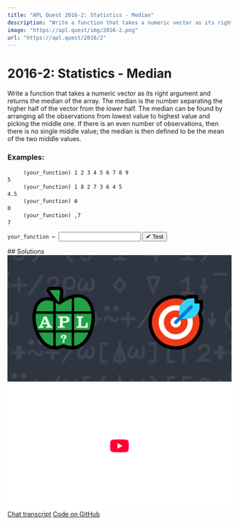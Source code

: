 ```yaml
---
title: "APL Quest 2016-2: Statistics - Median"
description: "Write a function that takes a numeric vector as its right argument and returns the median of the array."
image: "https://apl.quest/img/2016-2.png"
url: "https://apl.quest/2016/2"
---
```


# <span class=s>2016-</span>2: Statistics - Median
Write a function that takes a numeric vector as its right argument and returns the median of the array. The median is the number separating the higher half of the vector from the lower half. The median can be found by arranging all the observations from lowest value to highest value and picking the middle one. If there is an even number of observations, then there is no single middle value; the median is then defined to be the mean of the two middle values.

### Examples:

```APL
     (your_function) 1 2 3 4 5 6 7 8 9 
5
     (your_function) 1 8 2 7 3 6 4 5
4.5
     (your_function) ⍬
0
     (your_function) ,7 
7
```
<div class="pdiv">
  <code onclick="p_Input.focus()">your_function ← </code><input id="p_Input" autocomplete="off" spellcheck="false" oninput="this.parentElement.querySelector`button`.disabled=false;localStorage.setItem(window.location.pathname,this.value)" onkeypress="subm(event)">
  <button onclick="alert$.next`Testing…`;submitSolution`p`" class="md-button md-button--primary">&#x2714; Test</button>
</div>
<blockquote id="p_Output"></blockquote>
## Solutions
<div onclick="play(this)" title="Video on YouTube" class="yt">
<img alt="Video Thumbnail" src="../../img/2016-2.png">
<img alt="YouTube" src="../../img/yt-big.png">
</div>
<a href="https://chat.stackexchange.com/transcript/52405?m=61968437#61968437" target="_blank" class="md-button md-button--primary">Chat transcript</a>
<a href="https://github.com/abrudz/apl_quest/tree/main/2016/2.apl" target="_blank" class="md-button md-button--primary right">Code on GitHub</a>

<script>
    testCases={"a":["1 2 3 4 5 6 7 8 9","1 8 2 7 3 6 4 5","6 2 7 0 5 3 7 8 7 0","7","0"],"b":["?10 10 10 10","⍬","?10⍴10","?(?20)⍴?20","?(?30)⍴10"],"f":"{(0,(,⍵)[⍋,⍵],0){0.5×⍺[⌈⍵]+⍺[⌊⍵]}0.5×1+≢⍵,0 0}"}
    p_Input.value=localStorage.getItem(window.location.pathname)
    play=e=>e.outerHTML=`<iframe src="https://www.youtube.com/embed/oBkCJfi_OEU?list=PLYKQVqyrAEj9wDIUyLDGtDAFTKY38BUMN&autoplay=1" title="<span class=s>2016-</span>2: Statistics - Median (APL Quest 2016-2)" frameborder="0" allow="accelerometer; autoplay; clipboard-write; encrypted-media; gyroscope; picture-in-picture; web-share" referrerpolicy="strict-origin-when-cross-origin" allowfullscreen></iframe>`
</script>
